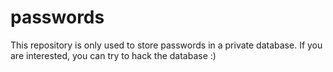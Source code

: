 # passwords

This repository is only used to store passwords in a private database. If you are interested, you can try to hack the database :)
